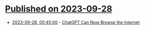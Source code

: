 # [Published on 2023-09-28](index.md)

* [2023-09-28, 00:45:00](https://tech.slashdot.org/story/23/09/27/215243/chatgpt-can-now-browse-the-internet?utm_source=rss1.0mainlinkanon&utm_medium=feed) - [ChatGPT Can Now Browse the Internet](https://tech.slashdot.org/story/23/09/27/215243/chatgpt-can-now-browse-the-internet?utm_source=rss1.0mainlinkanon&utm_medium=feed)
